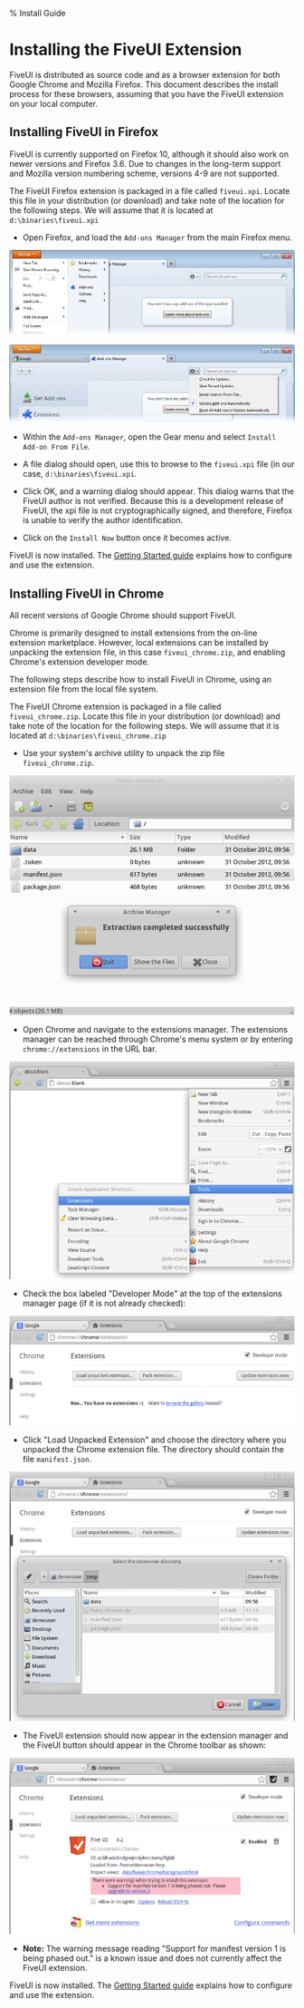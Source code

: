 % Install Guide

# Installing the FiveUI Extension

FiveUI is distributed as source code and as a browser extension for
both Google Chrome and Mozilla Firefox.  This document describes the
install process for these browsers, assuming that you have the FiveUI
extension on your local computer.

## Installing FiveUI in Firefox

FiveUI is currently supported on Firefox 10, although it should also
work on newer versions and Firefox 3.6.  Due to changes in the
long-term support and Mozilla version numbering scheme, versions 4-9
are not supported.

The FiveUI Firefox extension is packaged in a file called
`fiveui.xpi`.  Locate this file in your distribution (or download) and
take note of the location for the following steps.  We will assume
that it is located at `d:\binaries\fiveui.xpi`

 * Open Firefox, and load the `Add-ons Manager` from the main Firefox
   menu.

![Access the Firefox Add-ons Manager from the main Firefox menu](figures/ff-menu.png)

![The Add-ons Manager Gear menu has an install from file entry.](figures/ff-add-on-installer.png)

 * Within the `Add-ons Manager`, open the Gear menu and select
   `Install Add-on From File`.

 * A file dialog should open, use this to browse to the `fiveui.xpi`
   file (in our case, `d:\binaries\fiveui.xpi`.

 * Click OK, and a warning dialog should appear.  This dialog warns
   that the FiveUI author is not verified.  Because this is a
   development release of FiveUI, the xpi file is not
   cryptographically signed, and therefore, Firefox is unable to
   verify the author identification.

 * Click on the `Install Now` button once it becomes active.

FiveUI is now installed.  The [Getting Started guide](gettingStarted.html)
explains how to configure and use the extension.

## Installing FiveUI in Chrome

All recent versions of Google Chrome should support FiveUI.

Chrome is primarily designed to install extensions from the on-line
extension marketplace. However, local extensions can be installed by
unpacking the extension file, in this case `fiveui_chrome.zip`, and
enabling Chrome's extension developer mode.

The following steps describe how to install FiveUI in Chrome, using an
extension file from the local file system.

The FiveUI Chrome extension is packaged in a file called `fiveui_chrome.zip`.
Locate this file in your distribution (or download) and take note of
the location for the following steps.  We will assume that it is
located at `d:\binaries\fiveui_chrome.zip`

 * Use your system's archive utility to unpack the zip file `fiveui_chrome.zip`.

![Unpack the extension](figures/unzip_ext.png)

 * Open Chrome and navigate to the extensions manager.  The extensions manager can be reached
   through Chrome's menu system or by entering ```chrome://extensions```
   in the URL bar.

![Navigate to the extension manager](figures/chrome_menu.png)

 * Check the box labeled "Developer Mode" at the top of the extensions manager
   page (if it is not already checked):

![Enable Chrome developer mode](figures/chrome_developer_mode.png)

 * Click "Load Unpacked Extension" and choose the directory where you unpacked
   the Chrome extension file. The directory should contain the file `manifest.json`.

![Load Unpacked Extension](figures/load_unpacked_extension.png)

 * The FiveUI extension should now appear in the extension manager and the
   FiveUI button should appear in the Chrome toolbar as shown:

![FiveUI Installed](figures/fiveui_installed.png)

 * **Note:** The warning message reading "Support for manifest version 1 is being phased out."
   is a known issue and does not currently affect the FiveUI extension.

FiveUI is now installed.  The [Getting Started guide](gettingStarted.html)
explains how to configure and use the extension.
